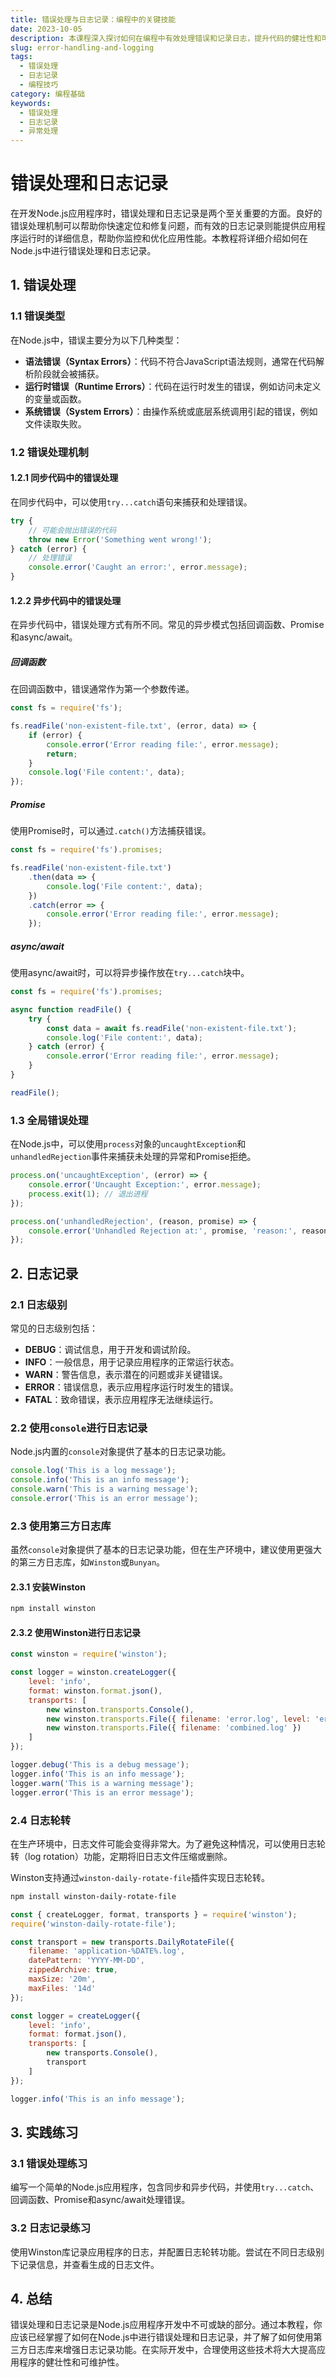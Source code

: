 ```yaml
---
title: 错误处理与日志记录：编程中的关键技能
date: 2023-10-05
description: 本课程深入探讨如何在编程中有效处理错误和记录日志，提升代码的健壮性和可维护性。
slug: error-handling-and-logging
tags:
  - 错误处理
  - 日志记录
  - 编程技巧
category: 编程基础
keywords:
  - 错误处理
  - 日志记录
  - 异常处理
---
```


# 错误处理和日志记录

在开发Node.js应用程序时，错误处理和日志记录是两个至关重要的方面。良好的错误处理机制可以帮助你快速定位和修复问题，而有效的日志记录则能提供应用程序运行时的详细信息，帮助你监控和优化应用性能。本教程将详细介绍如何在Node.js中进行错误处理和日志记录。

## 1. 错误处理

### 1.1 错误类型

在Node.js中，错误主要分为以下几种类型：

- **语法错误（Syntax Errors）**：代码不符合JavaScript语法规则，通常在代码解析阶段就会被捕获。
- **运行时错误（Runtime Errors）**：代码在运行时发生的错误，例如访问未定义的变量或函数。
- **系统错误（System Errors）**：由操作系统或底层系统调用引起的错误，例如文件读取失败。

### 1.2 错误处理机制

#### 1.2.1 同步代码中的错误处理

在同步代码中，可以使用`try...catch`语句来捕获和处理错误。

```javascript
try {
    // 可能会抛出错误的代码
    throw new Error('Something went wrong!');
} catch (error) {
    // 处理错误
    console.error('Caught an error:', error.message);
}
```

#### 1.2.2 异步代码中的错误处理

在异步代码中，错误处理方式有所不同。常见的异步模式包括回调函数、Promise和async/await。

##### 回调函数

在回调函数中，错误通常作为第一个参数传递。

```javascript
const fs = require('fs');

fs.readFile('non-existent-file.txt', (error, data) => {
    if (error) {
        console.error('Error reading file:', error.message);
        return;
    }
    console.log('File content:', data);
});
```

##### Promise

使用Promise时，可以通过`.catch()`方法捕获错误。

```javascript
const fs = require('fs').promises;

fs.readFile('non-existent-file.txt')
    .then(data => {
        console.log('File content:', data);
    })
    .catch(error => {
        console.error('Error reading file:', error.message);
    });
```

##### async/await

使用async/await时，可以将异步操作放在`try...catch`块中。

```javascript
const fs = require('fs').promises;

async function readFile() {
    try {
        const data = await fs.readFile('non-existent-file.txt');
        console.log('File content:', data);
    } catch (error) {
        console.error('Error reading file:', error.message);
    }
}

readFile();
```

### 1.3 全局错误处理

在Node.js中，可以使用`process`对象的`uncaughtException`和`unhandledRejection`事件来捕获未处理的异常和Promise拒绝。

```javascript
process.on('uncaughtException', (error) => {
    console.error('Uncaught Exception:', error.message);
    process.exit(1); // 退出进程
});

process.on('unhandledRejection', (reason, promise) => {
    console.error('Unhandled Rejection at:', promise, 'reason:', reason);
});
```

## 2. 日志记录

### 2.1 日志级别

常见的日志级别包括：

- **DEBUG**：调试信息，用于开发和调试阶段。
- **INFO**：一般信息，用于记录应用程序的正常运行状态。
- **WARN**：警告信息，表示潜在的问题或非关键错误。
- **ERROR**：错误信息，表示应用程序运行时发生的错误。
- **FATAL**：致命错误，表示应用程序无法继续运行。

### 2.2 使用`console`进行日志记录

Node.js内置的`console`对象提供了基本的日志记录功能。

```javascript
console.log('This is a log message');
console.info('This is an info message');
console.warn('This is a warning message');
console.error('This is an error message');
```

### 2.3 使用第三方日志库

虽然`console`对象提供了基本的日志记录功能，但在生产环境中，建议使用更强大的第三方日志库，如`Winston`或`Bunyan`。

#### 2.3.1 安装Winston

```bash
npm install winston
```

#### 2.3.2 使用Winston进行日志记录

```javascript
const winston = require('winston');

const logger = winston.createLogger({
    level: 'info',
    format: winston.format.json(),
    transports: [
        new winston.transports.Console(),
        new winston.transports.File({ filename: 'error.log', level: 'error' }),
        new winston.transports.File({ filename: 'combined.log' })
    ]
});

logger.debug('This is a debug message');
logger.info('This is an info message');
logger.warn('This is a warning message');
logger.error('This is an error message');
```

### 2.4 日志轮转

在生产环境中，日志文件可能会变得非常大。为了避免这种情况，可以使用日志轮转（log rotation）功能，定期将旧日志文件压缩或删除。

Winston支持通过`winston-daily-rotate-file`插件实现日志轮转。

```bash
npm install winston-daily-rotate-file
```

```javascript
const { createLogger, format, transports } = require('winston');
require('winston-daily-rotate-file');

const transport = new transports.DailyRotateFile({
    filename: 'application-%DATE%.log',
    datePattern: 'YYYY-MM-DD',
    zippedArchive: true,
    maxSize: '20m',
    maxFiles: '14d'
});

const logger = createLogger({
    level: 'info',
    format: format.json(),
    transports: [
        new transports.Console(),
        transport
    ]
});

logger.info('This is an info message');
```

## 3. 实践练习

### 3.1 错误处理练习

编写一个简单的Node.js应用程序，包含同步和异步代码，并使用`try...catch`、回调函数、Promise和async/await处理错误。

### 3.2 日志记录练习

使用Winston库记录应用程序的日志，并配置日志轮转功能。尝试在不同日志级别下记录信息，并查看生成的日志文件。

## 4. 总结

错误处理和日志记录是Node.js应用程序开发中不可或缺的部分。通过本教程，你应该已经掌握了如何在Node.js中进行错误处理和日志记录，并了解了如何使用第三方日志库来增强日志记录功能。在实际开发中，合理使用这些技术将大大提高应用程序的健壮性和可维护性。
